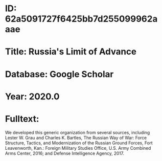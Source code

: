 # ID: 62a5091727f6425bb7d255099962aaae
# Title: Russia's Limit of Advance
# Database: Google Scholar
# Year: 2020.0
# Fulltext:
We developed this generic organization from several sources, including Lester W. Grau and Charles K. Bartles, The Russian Way of War: Force Structure, Tactics, and Modernization of the Russian Ground Forces, Fort Leavenworth, Kan.: Foreign Military Studies Office, U.S. Army Combined Arms Center, 2016; and Defense Intelligence Agency, 2017.